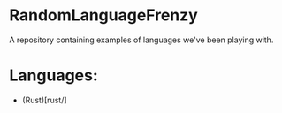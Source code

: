 # RandomLanguageFrenzy
A repository containing examples of languages we've been playing with.

# Languages:
- (Rust)[rust/]
